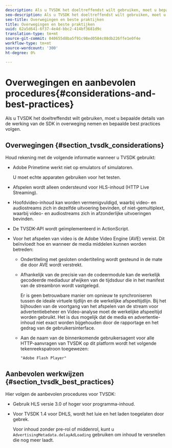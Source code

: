 ```yaml
---
description: Als u TVSDK het doeltreffendst wilt gebruiken, moet u bepaalde details van de werking van de SDK in overweging nemen en bepaalde best practices volgen.
seo-description: Als u TVSDK het doeltreffendst wilt gebruiken, moet u bepaalde details van de werking van de SDK in overweging nemen en bepaalde best practices volgen.
seo-title: Overwegingen en beste praktijken
title: Overwegingen en beste praktijken
uuid: 62a5d641-6f37-4e4d-bbc2-414bf3681d9c
translation-type: tm+mt
source-git-commit: 040655d8ba5f91c98ed0584c08db226ffe1e0f4e
workflow-type: tm+mt
source-wordcount: '300'
ht-degree: 0%

---
```



# Overwegingen en aanbevolen procedures{#considerations-and-best-practices}

Als u TVSDK het doeltreffendst wilt gebruiken, moet u bepaalde details van de werking van de SDK in overweging nemen en bepaalde best practices volgen.

## Overwegingen {#section_tvsdk_considerations}

Houd rekening met de volgende informatie wanneer u TVSDK gebruikt:

* Adobe Primetime werkt niet op emulators of simulatoren.

   U moet echte apparaten gebruiken voor het testen.
* Afspelen wordt alleen ondersteund voor HLS-inhoud (HTTP Live Streaming).
* Hoofdvideo-inhoud kan worden vermenigvuldigd, waarbij video- en audiostreams zich in dezelfde uitvoering bevinden, of niet-gemultiplext, waarbij video- en audiostreams zich in afzonderlijke uitvoeringen bevinden.
* De TVSDK-API wordt geïmplementeerd in ActionScript.
* Voor het afspelen van video is de Adobe Video Engine (AVE) vereist. Dit beïnvloedt hoe en wanneer de media middelen kunnen worden betreden:

   * Ondertiteling met gesloten ondertiteling wordt gesteund in de mate die door AVE wordt verstrekt.
   * Afhankelijk van de precisie van de codeermodule kan de werkelijk gecodeerde mediaduur afwijken van de tijdsduur die in het manifest van de streambron wordt vastgelegd.

      Er is geen betrouwbare manier om opnieuw te synchroniseren tussen de ideale virtuele tijdlijn en de werkelijke afspeeltijdlijn. Bij het bijhouden van de voortgang van het afspelen van de stream voor advertentiebeheer en Video-analyse moet de werkelijke afspeeltijd worden gebruikt. Het is dus mogelijk dat de media en advertentie-inhoud niet exact worden bijgehouden door de rapportage en het gedrag van de gebruikersinterface.
   * Aan de naam van de binnenkomende gebruikersagent voor alle HTTP-aanvragen van TVSDK op dit platform wordt het volgende tekenreekspatroon toegewezen:

      ```
      "Adobe Flash Player"
      ```

## Aanbevolen werkwijzen {#section_tvsdk_best_practices}

Hier volgen de aanbevolen procedures voor TVSDK:

* Gebruik HLS versie 3.0 of hoger voor programma-inhoud.
* Voor TVSDK 1.4 voor DHLS, wordt het luie en het laden toegelaten door gebrek.

   Voor inhoud zonder pre-rol of middenrol, kunt u `AdvertisingMetadata.delayAdLoading` gebruiken om inhoud te versnellen die nog meer laadt.


